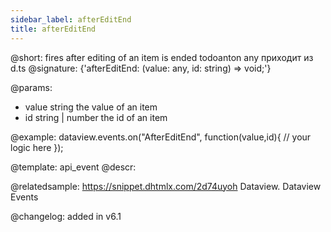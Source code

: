 ```yaml
---
sidebar_label: afterEditEnd
title: afterEditEnd
---          
```


@short: fires after editing of an item is ended
todoanton any приходит из d.ts
@signature: {'afterEditEnd: (value: any, id: string) => void;'}

@params:
- value		string		the value of an item
- id		string | number		the id of an item

@example:
dataview.events.on("AfterEditEnd", function(value,id){
	// your logic here
});

@template: api_event
@descr:

@relatedsample:
https://snippet.dhtmlx.com/2d74uyoh	Dataview. Dataview Events


@changelog: added in v6.1